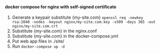 #### docker compose for nginx with self-signed certificate

1. Generate a keypair substitute {my-site.com}
`openssl req -newkey rsa:2048 -nodes -keyout nginx/my-site.com.key -x509 -days 365 -out nginx/my-site.com.crt`
2. Substitute {my-site.com} in the nginx.conf
3. Substitute {my-site.com} in the docker-compose.yml
4. Put web app files in ./site/
5. Run
`docker-compose up -d`